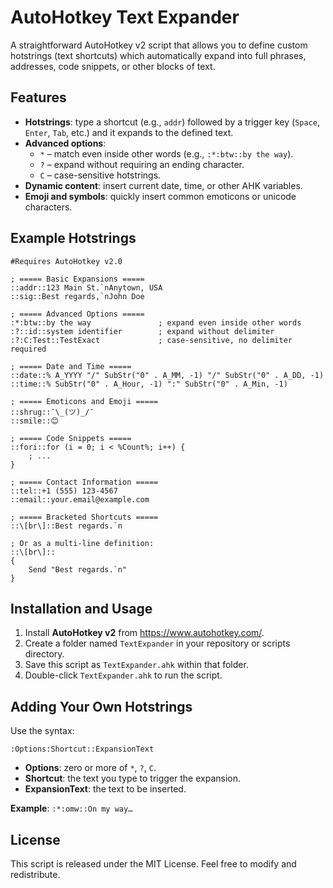 # AutoHotkey Text Expander

A straightforward AutoHotkey v2 script that allows you to define custom hotstrings (text shortcuts) which automatically expand into full phrases, addresses, code snippets, or other blocks of text.

## Features

- **Hotstrings**: type a shortcut (e.g., `addr`) followed by a trigger key (`Space`, `Enter`, `Tab`, etc.) and it expands to the defined text.
- **Advanced options**:
  - `*` – match even inside other words (e.g., `:*:btw::by the way`).
  - `?` – expand without requiring an ending character.
  - `C` – case-sensitive hotstrings.
- **Dynamic content**: insert current date, time, or other AHK variables.
- **Emoji and symbols**: quickly insert common emoticons or unicode characters.

## Example Hotstrings

```ahk
#Requires AutoHotkey v2.0

; ===== Basic Expansions =====
::addr::123 Main St.`nAnytown, USA
::sig::Best regards,`nJohn Doe

; ===== Advanced Options =====
:*:btw::by the way               ; expand even inside other words
:?::id::system identifier        ; expand without delimiter
:?:C:Test::TestExact             ; case-sensitive, no delimiter required

; ===== Date and Time =====
::date::% A_YYYY "/" SubStr("0" . A_MM, -1) "/" SubStr("0" . A_DD, -1)
::time::% SubStr("0" . A_Hour, -1) ":" SubStr("0" . A_Min, -1)

; ===== Emoticons and Emoji =====
::shrug::¯\_(ツ)_/¯
::smile::😊

; ===== Code Snippets =====
::fori::for (i = 0; i < %Count%; i++) {
    ; ...
}

; ===== Contact Information =====
::tel::+1 (555) 123-4567
::email::your.email@example.com

; ===== Bracketed Shortcuts =====
::\[br\]::Best regards.`n

; Or as a multi-line definition:
::\[br\]::
{
    Send "Best regards.`n"
}
```

## Installation and Usage

1. Install **AutoHotkey v2** from https://www.autohotkey.com/.
2. Create a folder named `TextExpander` in your repository or scripts directory.
3. Save this script as `TextExpander.ahk` within that folder.
4. Double-click `TextExpander.ahk` to run the script.

## Adding Your Own Hotstrings

Use the syntax:
```
:Options:Shortcut::ExpansionText
```
- **Options**: zero or more of `*`, `?`, `C`.
- **Shortcut**: the text you type to trigger the expansion.
- **ExpansionText**: the text to be inserted.

**Example**: `:*:omw::On my way…`

## License

This script is released under the MIT License. Feel free to modify and redistribute.

